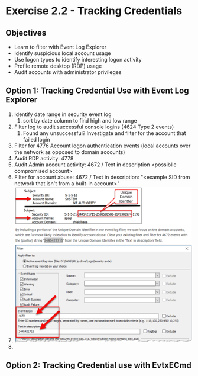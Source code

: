# Exercise 2.2 - Tracking Credentials

## Objectives

* Learn to filter with Event Log Explorer
* Identify suspicious local account usage
* Use logon types to identify interesting logon activity
* Profile remote desktop (RDP) usage
* Audit accounts with administrator privileges

## Option 1: Tracking Credential Use with Event Log Explorer

1. Identify date range in security event log
   1. sort by date column to find high and low range
2. Filter log to audit successful console logins (4624 Type 2 events)
   1. Found any unsuccessful? Investigate and filter for the account that failed login
3. Filter for 4776 Account logon authentication events (local accounts over the network as opposed to domain accounts)
4. Audit RDP activity: 4778
5. Audit Admin account activity: 4672 / Text in description \<possiblle compromised account>
6. Filter for account abuse: 4672 / Text in description: "\<example SID from network that isn't from a built-in account>"
7. <img src="../../../.gitbook/assets/image (66).png" alt="" data-size="original">
8.

## Option 2: Tracking Credential use with EvtxECmd
